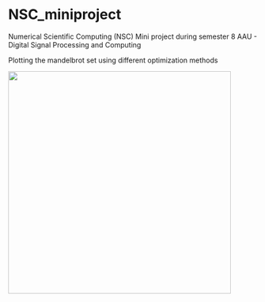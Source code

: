 # NSC_miniproject
Numerical Scientific Computing (NSC) Mini project 
during semester 8 AAU - Digital Signal Processing and Computing 

Plotting the mandelbrot set using different optimization methods

<img src="https://github.com/TORKGB/NSC_miniproject/blob/main/Mandelbrot.png"  height="450"/> 
